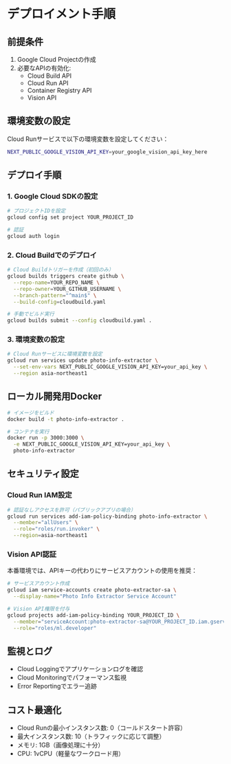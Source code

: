 # デプロイメント手順

## 前提条件

1. Google Cloud Projectの作成
2. 必要なAPIの有効化:
   - Cloud Build API
   - Cloud Run API
   - Container Registry API
   - Vision API

## 環境変数の設定

Cloud Runサービスで以下の環境変数を設定してください：

```bash
NEXT_PUBLIC_GOOGLE_VISION_API_KEY=your_google_vision_api_key_here
```

## デプロイ手順

### 1. Google Cloud SDKの設定

```bash
# プロジェクトIDを設定
gcloud config set project YOUR_PROJECT_ID

# 認証
gcloud auth login
```

### 2. Cloud Buildでのデプロイ

```bash
# Cloud Buildトリガーを作成（初回のみ）
gcloud builds triggers create github \
  --repo-name=YOUR_REPO_NAME \
  --repo-owner=YOUR_GITHUB_USERNAME \
  --branch-pattern="^main$" \
  --build-config=cloudbuild.yaml

# 手動でビルド実行
gcloud builds submit --config cloudbuild.yaml .
```

### 3. 環境変数の設定

```bash
# Cloud Runサービスに環境変数を設定
gcloud run services update photo-info-extractor \
  --set-env-vars NEXT_PUBLIC_GOOGLE_VISION_API_KEY=your_api_key \
  --region asia-northeast1
```

## ローカル開発用Docker

```bash
# イメージをビルド
docker build -t photo-info-extractor .

# コンテナを実行
docker run -p 3000:3000 \
  -e NEXT_PUBLIC_GOOGLE_VISION_API_KEY=your_api_key \
  photo-info-extractor
```

## セキュリティ設定

### Cloud Run IAM設定

```bash
# 認証なしアクセスを許可（パブリックアプリの場合）
gcloud run services add-iam-policy-binding photo-info-extractor \
  --member="allUsers" \
  --role="roles/run.invoker" \
  --region=asia-northeast1
```

### Vision API認証

本番環境では、APIキーの代わりにサービスアカウントの使用を推奨：

```bash
# サービスアカウント作成
gcloud iam service-accounts create photo-extractor-sa \
  --display-name="Photo Info Extractor Service Account"

# Vision API権限を付与
gcloud projects add-iam-policy-binding YOUR_PROJECT_ID \
  --member="serviceAccount:photo-extractor-sa@YOUR_PROJECT_ID.iam.gserviceaccount.com" \
  --role="roles/ml.developer"
```

## 監視とログ

- Cloud Loggingでアプリケーションログを確認
- Cloud Monitoringでパフォーマンス監視
- Error Reportingでエラー追跡

## コスト最適化

- Cloud Runの最小インスタンス数: 0（コールドスタート許容）
- 最大インスタンス数: 10（トラフィックに応じて調整）
- メモリ: 1GB（画像処理に十分）
- CPU: 1vCPU（軽量なワークロード用）
